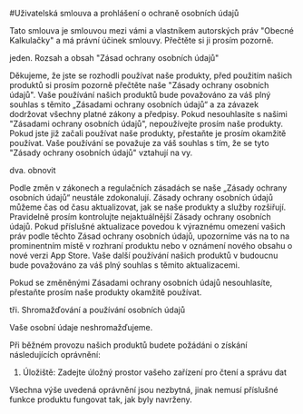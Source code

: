 #Uživatelská smlouva a prohlášení o ochraně osobních údajů

Tato smlouva je smlouvou mezi vámi a vlastníkem autorských práv "Obecné Kalkulačky" a má právní účinek smlouvy. Přečtěte si ji prosím pozorně.

jeden. Rozsah a obsah "Zásad ochrany osobních údajů"

Děkujeme, že jste se rozhodli používat naše produkty, před použitím našich produktů si prosím pozorně přečtěte naše "Zásady ochrany osobních údajů". Vaše používání našich produktů bude považováno za váš plný souhlas s těmito „Zásadami ochrany osobních údajů“ a za závazek dodržovat všechny platné zákony a předpisy. Pokud nesouhlasíte s našimi "Zásadami ochrany osobních údajů", nepoužívejte prosím naše produkty. Pokud jste již začali používat naše produkty, přestaňte je prosím okamžitě používat. Vaše používání se považuje za váš souhlas s tím, že se tyto "Zásady ochrany osobních údajů" vztahují na vy.

dva. obnovit

Podle změn v zákonech a regulačních zásadách se naše „Zásady ochrany osobních údajů“ neustále zdokonalují. Zásady ochrany osobních údajů můžeme čas od času aktualizovat, jak se naše produkty a služby rozšiřují. Pravidelně prosím kontrolujte nejaktuálnější Zásady ochrany osobních údajů. Pokud příslušné aktualizace povedou k výraznému omezení vašich práv podle těchto Zásad ochrany osobních údajů, upozorníme vás na to na prominentním místě v rozhraní produktu nebo v oznámení nového obsahu o nové verzi App Store. Vaše další používání našich produktů v budoucnu bude považováno za váš plný souhlas s těmito aktualizacemi.

Pokud se změněnými Zásadami ochrany osobních údajů nesouhlasíte, přestaňte prosím naše produkty okamžitě používat.

tři. Shromažďování a používání osobních údajů

Vaše osobní údaje neshromažďujeme.

Při běžném provozu našich produktů budete požádáni o získání následujících oprávnění:

1. Úložiště: Zadejte úložný prostor vašeho zařízení pro čtení a správu dat

Všechna výše uvedená oprávnění jsou nezbytná, jinak nemusí příslušné funkce produktu fungovat tak, jak byly navrženy.
